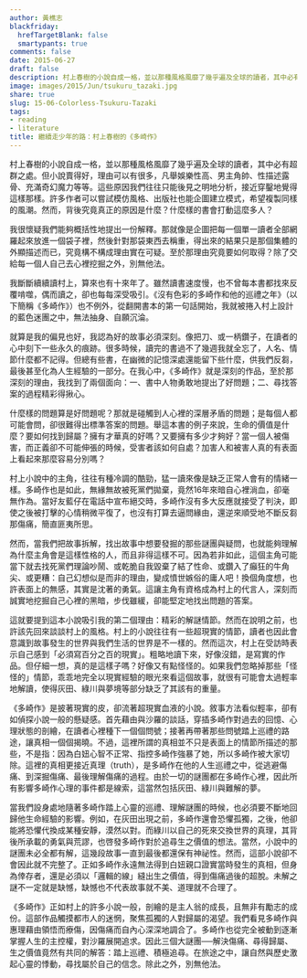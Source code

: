 ```yaml
---
author: 黃樵志
blackfriday:
  hrefTargetBlank: false
  smartypants: true
comments: false
date: 2015-06-27
draft: false
description: 村上春樹的小說自成一格，並以那種風格風靡了幾乎遍及全球的讀者，其中必有超群之處。但小說賣得好，理由可以有很多。我們往往只能後見之明地分析，接近穿鑿地覺得這樣那樣。然而，背後究竟真正的原因是什麼？什麼樣的書會打動這麼多人？
image: images/2015/Jun/tsukuru_tazaki.jpg
share: true
slug: 15-06-Colorless-Tsukuru-Tazaki
tags:
- reading
- literature
title: 繼續走少年的路：村上春樹的《多崎作》
---
```


村上春樹的小說自成一格，並以那種風格風靡了幾乎遍及全球的讀者，其中必有超群之處。但小說賣得好，理由可以有很多，凡舉娛樂性高、男主角帥、性描述露骨、充滿奇幻魔力等等。這些原因我們往往只能後見之明地分析，接近穿鑿地覺得這樣那樣。許多作者可以嘗試模仿風格、出版社也能企圖建立模式，希望複製同樣的風潮。然而，背後究竟真正的原因是什麼？什麼樣的書會打動這麼多人？

<!--more-->

我很懷疑我們能夠概括性地提出一份解釋。那就像是企圖把每一個單一讀者全部網羅起來放進一個袋子裡，然後針對那袋東西去稱重，得出來的結果只是那個集體的外顯描述而已，究竟構不構成理由實在可疑。至於那理由究竟要如何取得？除了交給每一個人自己去心裡挖掘之外，別無他法。

我斷斷續續讀村上，算來也有十來年了。雖然讀書速度慢，也不曾每本書都找來反覆啃噬，偶而讀之，卻也每每深受吸引。《沒有色彩的多崎作和他的巡禮之年》（以下簡稱《多崎作》）也不例外，從翻開書本的第一句話開始，我就被捲入村上設計的藍色迷團之中，無法抽身、自願沉淪。

就算是我的偏見也好，我認為好的故事必須深刻。像把刀、或一柄鑽子，在讀者的心中刻下一些永久的痕跡。很多時候，讀完的書過不了幾週我就全忘了，人名、情節什麼都不記得。但總有些書，在幽微的記憶深處還能留下些什麼，供我們反芻，最後甚至化為人生經驗的一部分。在我心中，《多崎作》就是深刻的作品，至於那深刻的理由，我找到了兩個面向：一、書中人物勇敢地提出了好問題；二、尋找答案的過程精彩得揪心。

什麼樣的問題算是好問題呢？那就是碰觸到人心裡的深層矛盾的問題；是每個人都可能會問，卻很難得出標準答案的問題。舉這本書的例子來說，生命的價值是什麼？要如何找到歸屬？擁有才華真的好嗎？又要擁有多少才夠好？當一個人被傷害，而正義卻不可能伸張的時候，受害者該如何自處？加害人和被害人真的有表面上看起來那麼容易分別嗎？

村上小說中的主角，往往有種冷調的酷勁，猛一讀來像是缺乏正常人會有的情緒一樣。多崎作也是如此，無緣無故被死黨們拋棄，竟然16年來暗自心裡淌血，卻毫無作為。當好友藍仔在電話中宣布絕交時，多崎作沒有多大反應就接受了判決，即使之後被打擊的心情稍微平復了，也沒有打算去逼問緣由，還逆來順受地不斷反芻那傷痛，簡直匪夷所思。

然而，當我們把故事拆解，找出故事中想要發掘的那些謎團與疑問，也就能夠理解為什麼主角會是這樣性格的人，而且非得這樣不可。因為若非如此，這個主角可能當下就去找死黨們理論吵鬧、或乾脆自我毀棄了結了性命、或鑽入了癲狂的牛角尖、或更糟：自己幻想似是而非的理由，變成憤世嫉俗的庸人吧！換個角度想，也許表面上的無感，其實是沈著的勇氣。這讓主角有資格成為村上的代言人，深刻而誠實地挖掘自己心裡的黑暗，步伐雖緩，卻能堅定地找出問題的答案。

這就要提到這本小說吸引我的第二個理由：精彩的解謎情節。然而在說明之前，也許該先回來談談村上的風格。村上的小說往往有一些超現實的情節，讀者也因此會意識到故事發生的世界與我們生活的世界是不一樣的。然而這次，村上在受訪時表示自己感到「必須寫百分之百的現實」。粗略地讀下來，好像沒錯，是寫實的作品。但仔細一想，真的是這樣子嗎？好像又有點怪怪的。如果我們忽略掉那些「怪怪的」情節，乖乖地完全以現實經驗的眼光來看這個故事，就很有可能會太過輕率地解讀，使得灰田、綠川與夢境等部分缺乏了其該有的重量。

《多崎作》是披著現實的皮，卻流著超現實血液的小說。敘事方法看似輕率，卻有如偵探小說一般的懸疑感。首先藉由與沙羅的談話，穿插多崎作對過去的回憶、心理狀態的剖繪，在讀者心裡種下一個個問號；接著再帶著那些問號踏上巡禮的路途，讓真相一個個揭曉。不過，這裡所謂的真相並不只是表面上的情節所描述的那些，不是指：因為白妞心智不正常、指控多崎作強暴了她，所以多崎作被大家切除。這裡的真相更接近真理（truth），是多崎作在他的人生巡禮之中，從逃避傷痛、到深掘傷痛、最後理解傷痛的過程。由於一切的謎團都在多崎作心裡，因此所有影響多崎作心理的事件都是線索，這當然包括灰田、綠川與難解的夢。

當我們設身處地隨著多崎作踏上心靈的巡禮、理解謎團的時候，也必須要不斷地回歸他生命經驗的影響。例如，在灰田出現之前，多崎作還會恐懼孤獨，之後，他卻能將恐懼代換成某種安靜，漠然以對。而綠川以自己的死來交換世界的真理，其背後所承載的勇氣與荒謬，也啓發多崎作對於追尋生之價值的想法。當然，小說中的謎團未必全都有解，這幾段故事一直到最後都還保有神祕性。然而，這部小說卻不會因此就不完整了。正如多崎作永遠無法得到白妞親口證實當時發生的真相，但身為倖存者，還是必須以「邏輯的線」縫出生之價值，得到傷痛過後的超脫。未解之謎不一定就是缺憾，缺憾也不代表故事就不美、道理就不合理了。

《多崎作》正如村上的許多小說一般，剖繪的是主人翁的成長，且無非有勵志的成份。這部作品觸摸都市人的迷惘，聚焦孤獨的人對歸屬的渴望。我們看見多崎作與惠理藉由領悟而療傷，因傷痛而自內心深深地調合了。多崎作也從完全被動到逐漸掌握人生的主控權，對沙羅展開追求。因此三個大謎團──解決傷痛、尋得歸屬、生之價值竟然有共同的解答：踏上巡禮、積極追尋。在旅途之中，讓自然與歷史激起心靈的悸動，尋找屬於自己的信念。除此之外，別無他法。